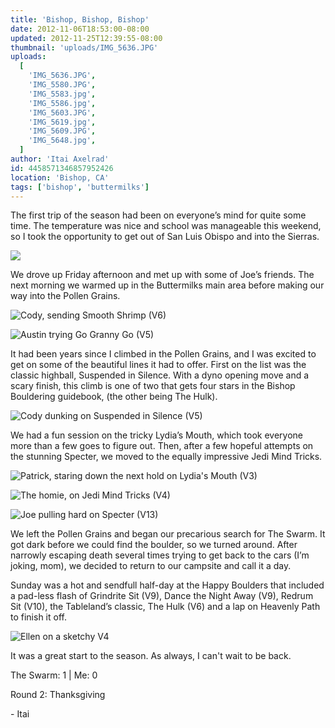 ```yaml
---
title: 'Bishop, Bishop, Bishop'
date: 2012-11-06T18:53:00-08:00
updated: 2012-11-25T12:39:55-08:00
thumbnail: 'uploads/IMG_5636.JPG'
uploads:
  [
    'IMG_5636.JPG',
    'IMG_5580.JPG',
    'IMG_5583.jpg',
    'IMG_5586.jpg',
    'IMG_5603.JPG',
    'IMG_5619.jpg',
    'IMG_5609.JPG',
    'IMG_5648.jpg',
  ]
author: 'Itai Axelrad'
id: 4458571346857952426
location: 'Bishop, CA'
tags: ['bishop', 'buttermilks']
---
```


The first trip of the season had been on everyone’s mind for quite some time. The temperature was nice and school was manageable this weekend, so I took the opportunity to get out of San Luis Obispo and into the Sierras.

![](uploads/IMG_5636.JPG)

We drove up Friday afternoon and met up with some of Joe’s friends. The next morning we warmed up in the Buttermilks main area before making our way into the Pollen Grains.

![Cody, sending Smooth Shrimp (V6)](uploads/IMG_5580.JPG)

![Austin trying Go Granny Go (V5)](uploads/IMG_5583.jpg)

It had been years since I climbed in the Pollen Grains, and I was excited to get on some of the beautiful lines it had to offer. First on the list was the classic highball, Suspended in Silence. With a dyno opening move and a scary finish, this climb is one of two that gets four stars in the Bishop Bouldering guidebook, (the other being The Hulk).

![Cody dunking on Suspended in Silence (V5)](uploads/IMG_5586.jpg)

We had a fun session on the tricky Lydia’s Mouth, which took everyone more than a few goes to figure out. Then, after a few hopeful attempts on the stunning Specter, we moved to the equally impressive Jedi Mind Tricks.

![Patrick, staring down the next hold on Lydia's Mouth (V3)](uploads/IMG_5603.JPG)

![The homie, on Jedi Mind Tricks (V4)](uploads/IMG_5619.jpg)

![Joe pulling hard on Specter (V13)](uploads/IMG_5609.JPG)

We left the Pollen Grains and began our precarious search for The Swarm. It got dark before we could find the boulder, so we turned around. After narrowly escaping death several times trying to get back to the cars (I’m joking, mom), we decided to return to our campsite and call it a day.

Sunday was a hot and sendfull half-day at the Happy Boulders that included a pad-less flash of Grindrite Sit (V9), Dance the Night Away (V9), Redrum Sit (V10), the Tableland’s classic, The Hulk (V6) and a lap on Heavenly Path to finish it off.

![Ellen on a sketchy V4](uploads/IMG_5648.jpg)

It was a great start to the season. As always, I can't wait to be back.

The Swarm: 1 | Me: 0

Round 2: Thanksgiving

\- Itai
